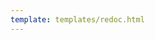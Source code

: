 ```yaml
---
template: templates/redoc.html
---
```


<redoc spec-url="{{base_path}}/apis/restapis/org-scim2.yaml"></redoc>
